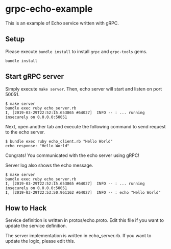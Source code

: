 # grpc-echo-example
This is an example of Echo service written with gRPC.

## Setup
Please execute `bundle install` to install `grpc` and `grpc-tools` gems.

```console
bundle install
```

## Start gRPC server
Simply execute `make server`. Then, echo server will start and listen on port 50051.

```console
$ make server
bundle exec ruby echo_server.rb
I, [2019-03-29T22:52:15.653865 #64027]  INFO -- : ... running insecurely on 0.0.0.0:50051
```

Next, open another tab and execute the following command to send request to the echo server.

```console
$ bundle exec ruby echo_client.rb "Hello World"
echo response: "Hello World"
```

Congrats! You communicated with the echo server using gRPC!

Server log also shows the echo message.

```console
$ make server
bundle exec ruby echo_server.rb
I, [2019-03-29T22:52:15.653865 #64027]  INFO -- : ... running insecurely on 0.0.0.0:50051
I, [2019-03-29T22:53:50.961162 #64027]  INFO -- : echo "Hello World"
```

## How to Hack
Service definition is written in protos/echo.proto. Edit this file if you want to update the service definition.

The server implementation is written in echo_server.rb. If you want to update the logic, please edit this.
